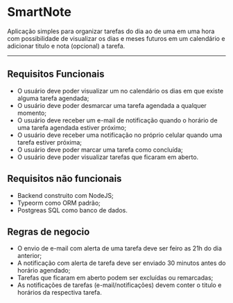 # SmartNote

Aplicação simples para organizar tarefas do dia ao de uma em uma hora com possibilidade de visualizar os dias e meses futuros em um calendário e adicionar titulo e nota (opcional) a tarefa.

---

## Requisitos Funcionais

- O usuário deve poder visualizar um no calendário os dias em que existe alguma tarefa agendada;
- O usuário deve poder desmarcar uma tarefa agendada a qualquer momento;
- O usuário deve receber um e-mail de notificação quando o horário de uma tarefa agendada estiver próximo;
- O usuário deve receber uma notificação no próprio celular quando uma tarefa estiver próxima;
- O usuário deve poder marcar uma tarefa como concluída;
- O usuário deve poder visualizar tarefas que ficaram em aberto.

## Requisitos não funcionais

- Backend construito com NodeJS;
- Typeorm como ORM padrão;
- Postgreas SQL como banco de dados.

## Regras de negocio

- O envio de e-mail com alerta de uma tarefa deve ser feiro as 21h do dia anterior;
- A notificação com alerta de tarefa deve ser enviado 30 minutos antes do horário agendado;
- Tarefas que ficaram em aberto podem ser excluídas ou remarcadas;
- As notificações de tarefas (e-mail/notificações) devem conter o titulo e horários da respectiva tarefa.